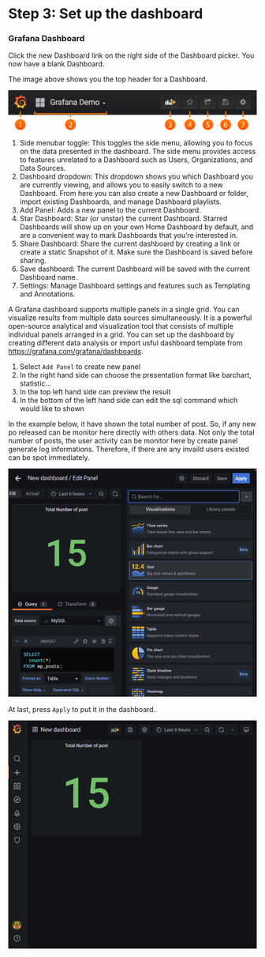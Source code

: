# Step 3: Set up the dashboard

### Grafana Dashboard
Click the new Dashboard link on the right side of the Dashboard picker. You now have a blank Dashboard.

The image above shows you the top header for a Dashboard.

![GrafanaToolBar](./step2-1.png)
1. Side menubar toggle: This toggles the side menu, allowing you to focus on the data presented in the dashboard. The side menu provides access to features unrelated to a Dashboard such as Users, Organizations, and Data Sources.
2. Dashboard dropdown: This dropdown shows you which Dashboard you are currently viewing, and allows you to easily switch to a new Dashboard. From here you can also create a new Dashboard or folder, import existing Dashboards, and manage Dashboard playlists.
3. Add Panel: Adds a new panel to the current Dashboard.
4. Star Dashboard: Star (or unstar) the current Dashboard. Starred Dashboards will show up on your own Home Dashboard by default, and are a convenient way to mark Dashboards that you’re interested in.
5. Share Dashboard: Share the current dashboard by creating a link or create a static Snapshot of it. Make sure the Dashboard is saved before sharing.
6. Save dashboard: The current Dashboard will be saved with the current Dashboard name.
7. Settings: Manage Dashboard settings and features such as Templating and Annotations.

A Grafana dashboard supports multiple panels in a single grid. You can visualize results from multiple data sources simultaneously. It is a powerful open-source analytical and visualization tool that consists of multiple individual panels arranged in a grid.
You can set up the dashboard by creating different data analysis or import usful dashboard template from https://grafana.com/grafana/dashboards.

1. Select `Add Panel` to create new panel
2. In the right hand side can choose the presentation format like barchart, statistic...
3. In the top left hand side can preview the result
4. In the bottom of the left hand side can edit the sql command which would like to shown

In the example below, it have shown the total number of post. So, if any new po released can be monitor here directly with others data. Not only the total number of posts, the user activity can be monitor here by create panel generate log informations. Therefore, if there are any invaild users existed can be spot immediately.

![GrafanaToolBar](./step2-2.png)

At last, press `Apply` to put it in the dashboard.

![GrafanaToolBar](./step2-3.png)

